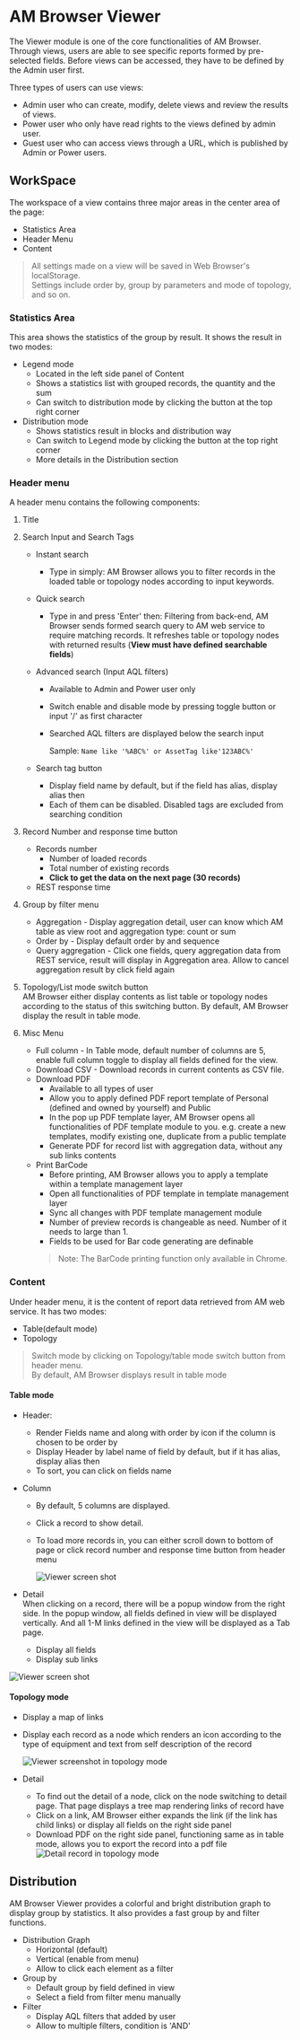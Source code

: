 # AM Browser Viewer

The Viewer module is one of the core functionalities of AM Browser. Through views, users are able to see specific reports formed by pre-selected fields.
Before views can be accessed, they have to be defined by the Admin user first.

Three types of users can use views:

- Admin user who can create, modify, delete views and review the results of views.
- Power user who only have read rights to the views defined by admin user.
- Guest user who can access views through a URL, which is published by Admin or Power users.

## WorkSpace

The workspace of a view contains three major areas in the center area of the page:

- Statistics Area
- Header Menu
- Content

> All settings made on a view will be saved in Web Browser's localStorage.  
> Settings include order by, group by parameters and mode of topology, and so on.

### Statistics Area
This area shows the statistics of the group by result. It shows the result in two modes:

 - Legend mode  
    - Located in the left side panel of Content
    - Shows a statistics list with grouped records, the quantity and the sum
    - Can switch to distribution mode by clicking the button at the top right corner
 - Distribution mode
    - Shows statistics result in blocks and distribution way
    - Can switch to Legend mode by clicking the button at the top right corner
    - More details in the Distribution section

### Header menu
A header menu contains the following components:

1. Title
2. Search Input and Search Tags  
    - Instant search
        - Type in simply: AM Browser allows you to filter records in the loaded table or topology nodes according to input keywords.
    - Quick search
        - Type in and press 'Enter' then: Filtering from back-end, AM Browser sends formed search query to AM web service to require matching records. It refreshes table or topology nodes with returned results (**View must have defined searchable fields**)
    - Advanced search (Input AQL filters)
        - Available to Admin and Power user only
        - Switch enable and disable mode by pressing toggle button or input '/' as first character
        - Searched AQL filters are displayed below the search input

            Sample: `Name like '%ABC%' or AssetTag like'123ABC%'`

    - Search tag button
        - Display field name by default, but if the field has alias, display alias then
        - Each of them can be disabled. Disabled tags are excluded from searching condition

3. Record Number and response time button
    - Records number
        - Number of loaded records
        - Total number of existing records
        - **Click to get the data on the next page (30 records)**
    - REST response time  

4. Group by filter menu
    - Aggregation - Display aggregation detail, user can know which AM table as view root and aggregation type: count or sum
    - Order by - Display default order by and sequence
    - Query aggregation - Click one fields, query aggregation data from REST service, result will display in Aggregation area. Allow to cancel aggregation result by click field again  

5. Topology/List mode switch button  
    AM Browser either display contents as list table or topology nodes according to the status of this switching button. By default, AM Browser display the result in table mode.

6. Misc Menu
    - Full column - In Table mode, default number of columns are 5, enable full column toggle to display all fields defined for the view.
    - Download CSV - Download records in current contents as CSV file.
    - Download PDF
        - Available to all types of user
        - Allow you to apply defined PDF report template of Personal (defined and owned by yourself) and Public
        - In the pop up PDF template layer, AM Browser opens all functionalities of PDF template module to you. e.g. create a new templates, modify existing one, duplicate from a public template
        - Generate PDF for record list with aggregation data, without any sub links contents
    - Print BarCode
        - Before printing, AM Browser allows you to apply a template within a template management layer
        - Open all functionalities of PDF template in template management layer
        - Sync all changes with PDF template management module
        - Number of preview records is changeable as need. Number of it needs to large than 1.
        - Fields to be used for Bar code generating are definable
        > Note: The BarCode printing function only available in Chrome.

### Content
Under header menu, it is the content of report data retrieved from AM web service. It has two modes:

- Table(default mode)
- Topology
> Switch mode by clicking on Topology/table mode switch button from header menu.  
> By default, AM Browser displays result in table mode

#### Table mode     
- Header:
    - Render Fields name and along with order by icon if the column is chosen to be order by
    - Display Header by label name of field by default, but if it has alias, display alias then
    - To sort, you can click on fields name
- Column
    - By default, 5 columns are displayed.
    - Click a record to show detail.
    - To load more records in, you can either scroll down to bottom of page or click record number and response time button from header menu

      ![Viewer screen shot](img/viewer1.png)

- Detail     
 When clicking on a record, there will be a popup window from the right side. In the popup window, all fields defined in view will be displayed vertically.
 And all 1-M links defined in the view will be displayed as a Tab page.

     - Display all fields
     - Display sub links

 ![Viewer screen shot](img/detail1.png)

#### Topology mode
- Display a map of links
- Display each record as a node which renders an icon according to the type of equipment and text from self description of the record

  ![Viewer screenshot in topology mode](img/viewer2.png)

- Detail  
    - To find out the detail of a node, click on the node switching to detail page. That page displays a tree map rendering links of record have
    - Click on a link, AM Browser either expands the link (if the link has child links) or display all fields on the right side panel
    - Download PDF on the right side panel, functioning same as in table mode, allows you to export the record into a pdf file
  ![Detail record in topology mode](img/detail2.png)

## Distribution
AM Browser Viewer provides a colorful and bright distribution graph to display group by statistics. It also provides a fast group by and filter functions.

- Distribution Graph
    - Horizontal (default)
    - Vertical (enable from menu)
    - Allow to click each element as a filter
- Group by
    - Default group by field defined in view
    - Select a field from filter menu manually
- Filter
    - Display AQL filters that added by user
    - Allow to multiple filters, condition is 'AND'
